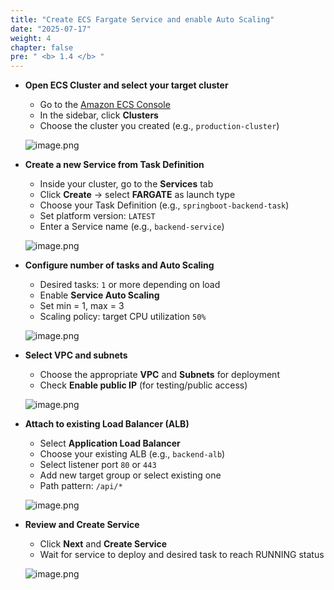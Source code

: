```yaml
---
title: "Create ECS Fargate Service and enable Auto Scaling"
date: "2025-07-17"
weight: 4
chapter: false
pre: " <b> 1.4 </b> "
---
```


- **Open ECS Cluster and select your target cluster**
    - Go to the [Amazon ECS Console](https://console.aws.amazon.com/ecs)
    - In the sidebar, click **Clusters**
    - Choose the cluster you created (e.g., `production-cluster`)

    ![image.png](/images/deploy_backend_fargate/open_cluster.png)

- **Create a new Service from Task Definition**
    - Inside your cluster, go to the **Services** tab
    - Click **Create** → select **FARGATE** as launch type
    - Choose your Task Definition (e.g., `springboot-backend-task`)
    - Set platform version: `LATEST`
    - Enter a Service name (e.g., `backend-service`)

    ![image.png](/images/deploy_backend_fargate/create_service_step1.png)

- **Configure number of tasks and Auto Scaling**
    - Desired tasks: `1` or more depending on load
    - Enable **Service Auto Scaling**
    - Set min = 1, max = 3
    - Scaling policy: target CPU utilization `50%`

    ![image.png](/images/deploy_backend_fargate/auto_scaling.png)

- **Select VPC and subnets**
    - Choose the appropriate **VPC** and **Subnets** for deployment
    - Check **Enable public IP** (for testing/public access)

    ![image.png](/images/deploy_backend_fargate/networking.png)

- **Attach to existing Load Balancer (ALB)**
    - Select **Application Load Balancer**
    - Choose your existing ALB (e.g., `backend-alb`)
    - Select listener port `80` or `443`
    - Add new target group or select existing one
    - Path pattern: `/api/*`

    ![image.png](/images/deploy_backend_fargate/attach_alb.png)

- **Review and Create Service**
    - Click **Next** and **Create Service**
    - Wait for service to deploy and desired task to reach RUNNING status

    ![image.png](/images/deploy_backend_fargate/confirm_running.png)
